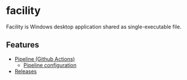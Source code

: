 # facility

Facility is Windows desktop application shared as single-executable file.

## Features

- [Pipeline (Github Actions)](https://github.com/xdvarpunen/facility/actions)
  - [Pipeline configuration](https://github.com/xdvarpunen/facility/blob/main/.github/workflows/dotnet-windows.yml)
- [Releases](https://github.com/xdvarpunen/facility/releases/tag/ver-a919e42c071c6dffd3d2a235b626f99f6c8e8eb3)
